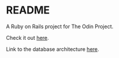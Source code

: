 # README

A Ruby on Rails project for The Odin Project.

Check it out [here](https://www.theodinproject.com/lessons/ruby-on-rails-private-events).

Link to the database architecture [here](https://drawsql.app/teams/martins-team-18/diagrams/private-events).

